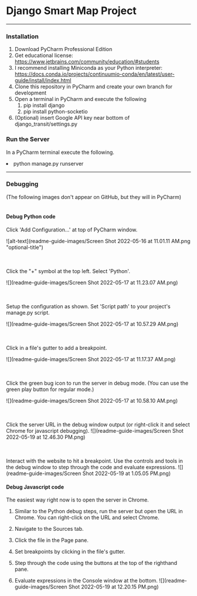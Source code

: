 # Django Smart Map Project

---
### Installation
1. Download PyCharm Professional Edition
2. Get educational license: https://www.jetbrains.com/community/education/#students
3. I recommend installing Miniconda as your Python interpreter: https://docs.conda.io/projects/continuumio-conda/en/latest/user-guide/install/index.html 
4. Clone this repository in PyCharm and create your own branch for development
5. Open a terminal in PyCharm and execute the following
   1. pip install django
   2. pip install python-socketio
6. (Optional) insert Google API key near bottom of django_transit/settings.py


### Run the Server
In a PyCharm terminal execute the following.
<li>python manage.py runserver

***

### Debugging
(The following images don't appear on GitHub, but they will in PyCharm)
<br><br>

#### Debug Python code
Click 'Add Configuration...' at top of PyCharm window.

![alt-text](readme-guide-images/Screen Shot 2022-05-16 at 11.01.11 AM.png "optional-title")

<br><br>
Click the "+" symbol at the top left. Select 'Python'.

![](readme-guide-images/Screen Shot 2022-05-17 at 11.23.07 AM.png)

<br><br>
Setup the configuration as shown. Set 'Script path' to your project's manage.py script.

![](readme-guide-images/Screen Shot 2022-05-17 at 10.57.29 AM.png)

<br><br>
Click in a file's gutter to add a breakpoint.

![](readme-guide-images/Screen Shot 2022-05-17 at 11.17.37 AM.png)

<br><br>
Click the green bug icon to run the server in debug mode. (You can use the green play button for regular mode.)

![](readme-guide-images/Screen Shot 2022-05-17 at 10.58.10 AM.png)

<br><br>
Click the server URL in the debug window output (or right-click it and select Chrome for javascript debugging).
![](readme-guide-images/Screen Shot 2022-05-19 at 12.46.30 PM.png)

<br><br>
Interact with the website to hit a breakpoint. Use the controls and tools in the debug window to step through the code and evaluate expressions.
![](readme-guide-images/Screen Shot 2022-05-19 at 1.05.05 PM.png)



#### Debug Javascript code
The easiest way right now is to open the server in Chrome. 
1. Similar to the Python debug steps, run the server but open the URL in Chrome. You can right-click on the URL and select Chrome.

2. Navigate to the Sources tab.
3. Click the file in the Page pane.
4. Set breakpoints by clicking in the file's gutter.
5. Step through the code using the buttons at the top of the righthand pane.
6. Evaluate expressions in the Console window at the bottom.
![](readme-guide-images/Screen Shot 2022-05-19 at 12.20.15 PM.png)

